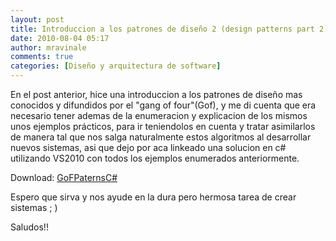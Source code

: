 ```yaml
---
layout: post
title: Introduccion a los patrones de diseño 2 (design patterns part 2)
date: 2010-08-04 05:17
author: mravinale
comments: true
categories: [Diseño y arquitectura de software]
---
```

En el post anterior, hice una introduccion a los patrones de diseño mas conocidos y difundidos por el "gang of four"(Gof), y me di cuenta que era necesario tener ademas de la enumeracion y explicacion de los mismos unos ejemplos prácticos, para ir teniendolos en cuenta y tratar asimilarlos de manera tal que nos salga naturalmente estos algoritmos al desarrollar nuevos sistemas, asi que dejo por aca linkeado una solucion en c# utilizando VS2010 con todos los ejemplos enumerados anteriormente.

Download: <a href="http://cid-86b4ae59157bdbba.office.live.com/self.aspx/dotNet%20Project/GOFPatterns.rar">GoFPaternsC#</a>

Espero que sirva y nos ayude en la dura pero hermosa tarea de crear sistemas ; )

Saludos!!
